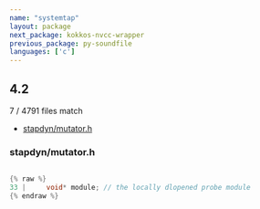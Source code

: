 ```yaml
---
name: "systemtap"
layout: package
next_package: kokkos-nvcc-wrapper
previous_package: py-soundfile
languages: ['c']
---
```

## 4.2
7 / 4791 files match

 - [stapdyn/mutator.h](#stapdynmutatorh)

### stapdyn/mutator.h

```c

{% raw %}
33 |     void* module; // the locally dlopened probe module
{% endraw %}

```